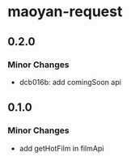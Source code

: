 # maoyan-request

## 0.2.0

### Minor Changes

- dcb016b: add comingSoon api

## 0.1.0

### Minor Changes

- add getHotFilm in filmApi
